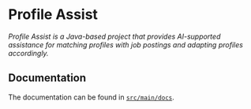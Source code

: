 # Profile Assist
_Profile Assist is a Java-based project that provides AI-supported assistance for matching profiles with job postings and adapting profiles accordingly._

## Documentation

The documentation can be found in [`src/main/docs`](src/main/docs/index.adoc).
